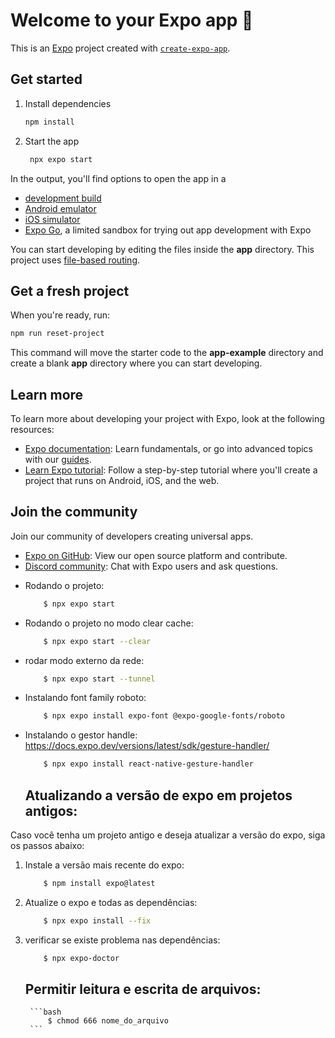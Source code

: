 # Welcome to your Expo app 👋

This is an [Expo](https://expo.dev) project created with [`create-expo-app`](https://www.npmjs.com/package/create-expo-app).

## Get started

1. Install dependencies

   ```bash
   npm install
   ```

2. Start the app

   ```bash
    npx expo start
   ```

In the output, you'll find options to open the app in a

- [development build](https://docs.expo.dev/develop/development-builds/introduction/)
- [Android emulator](https://docs.expo.dev/workflow/android-studio-emulator/)
- [iOS simulator](https://docs.expo.dev/workflow/ios-simulator/)
- [Expo Go](https://expo.dev/go), a limited sandbox for trying out app development with Expo

You can start developing by editing the files inside the **app** directory. This project uses [file-based routing](https://docs.expo.dev/router/introduction).

## Get a fresh project

When you're ready, run:

```bash
npm run reset-project
```

This command will move the starter code to the **app-example** directory and create a blank **app** directory where you can start developing.

## Learn more

To learn more about developing your project with Expo, look at the following resources:

- [Expo documentation](https://docs.expo.dev/): Learn fundamentals, or go into advanced topics with our [guides](https://docs.expo.dev/guides).
- [Learn Expo tutorial](https://docs.expo.dev/tutorial/introduction/): Follow a step-by-step tutorial where you'll create a project that runs on Android, iOS, and the web.

## Join the community

Join our community of developers creating universal apps.

- [Expo on GitHub](https://github.com/expo/expo): View our open source platform and contribute.
- [Discord community](https://chat.expo.dev): Chat with Expo users and ask questions.


* Rodando o projeto:
    ```bash
        $ npx expo start
    ```

* Rodando o projeto no modo clear cache:
    ```bash
        $ npx expo start --clear
    ```

* rodar modo externo da rede:
    ```bash
        $ npx expo start --tunnel
    ```  


* Instalando font family roboto:
    ```bash
        $ npx expo install expo-font @expo-google-fonts/roboto
    ```

* Instalando o gestor handle: https://docs.expo.dev/versions/latest/sdk/gesture-handler/
    ```bash
        $ npx expo install react-native-gesture-handler
    ```

    ## Atualizando a versão de expo em projetos antigos:

Caso você tenha um projeto antigo e deseja atualizar a versão do expo, siga os passos abaixo:

1. Instale a versão mais recente do expo:
    ```bash
        $ npm install expo@latest
    ```
2. Atualize o expo e todas as dependências:
    ```bash
        $ npx expo install --fix
    ```
3. verificar se existe problema nas dependências:
    ```bash
        $ npx expo-doctor
    ```

    ## Permitir leitura e escrita de arquivos:
    
        ```bash
            $ chmod 666 nome_do_arquivo
        ```